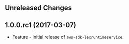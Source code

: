 Unreleased Changes
------------------

1.0.0.rc1 (2017-03-07)
------------------

* Feature - Initial release of `aws-sdk-lexruntimeservice`.

